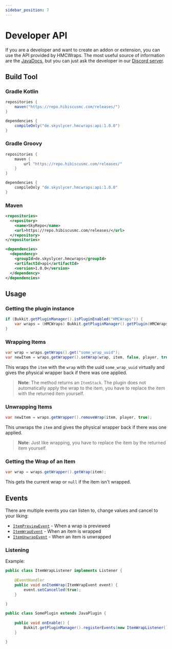 ```yaml
---
sidebar_position: 7
---
```


# Developer API
If you are a developer and want to create an addon or extension, you can use the API provided by HMCWraps.
The most useful source of information are the [JavaDocs](https://hibiscusmc.github.io/HMCWraps/), but you can just ask the developer in our [Discord server](https://discord.gg/pcm8kWrdNt). 

## Build Tool
### Gradle Kotlin
```groovy
repositories {
    maven("https://repo.hibiscusmc.com/releases/")
}

dependencies {
    compileOnly("de.skyslycer.hmcwraps:api:1.0.0")
}
```

### Gradle Groovy
```groovy
repositories {
    maven {
        url "https://repo.hibiscusmc.com/releases/"
    }
}

dependencies {
    compileOnly "de.skyslycer.hmcwraps:api:1.0.0"
}
```

### Maven
```xml
<repositories>
  <repository>
    <name>SkyRepo</name>
    <url>https://repo.hibiscusmc.com/releases/</url>
  </repository>  
</repositories>

<dependencies>
  <dependency>
    <groupId>de.skyslycer.hmcwraps</groupId>
    <artifactId>api</artifactId>
    <version>1.0.0</version>
  </dependency>
</dependencies>
```

## Usage
### Getting the plugin instance
```java
if (Bukkit.getPluginManager().isPluginEnabled("HMCWraps")) {
    var wraps = (HMCWraps) Bukkit.getPluginManager().getPlugin(HMCWraps.class);
}
```

### Wrapping Items
```java
var wrap = wraps.getWraps().get("some_wrap_uuid");
var newItem = wraps.getWrapper().setWrap(wrap, item, false, player, true);
```
This wraps the `item` with the `wrap` with the uuid `some_wrap_uuid` virtually and gives the physical wrapper back if there was one applied.
> **Note**: The method returns an `ItemStack`. The plugin does not automatically apply the wrap to the item, you have to replace the item with the returned item yourself.

### Unwrapping Items
```java
var newItem = wraps.getWrapper().removeWrap(item, player, true);
```
This unwraps the `item` and gives the physical wrapper back if there was one applied.
> **Note**: Just like wrapping, you have to replace the item by the returned item yourself.

### Getting the Wrap of an Item
```java
var wrap = wraps.getWrapper().getWrap(item);
```
This gets the current wrap or `null` if the item isn't wrapped.

## Events
There are multiple events you can listen to, change values and cancel to your liking:
- [`ItemPreviewEvent`](https://hibiscusmc.github.io/HMCWraps/-h-m-c-wraps%20-a-p-i/de.skyslycer.hmcwraps.events/-item-preview-event/index.html) - When a wrap is previewed
- [`ItemWrapEvent`](https://hibiscusmc.github.io/HMCWraps/-h-m-c-wraps%20-a-p-i/de.skyslycer.hmcwraps.events/-item-wrap-event/index.html) - When an item is wrapped
- [`ItemUnwrapEvent`](https://hibiscusmc.github.io/HMCWraps/-h-m-c-wraps%20-a-p-i/de.skyslycer.hmcwraps.events/-item-unwrap-event/index.html) - When an item is unwrapped

### Listening
Example:
```java
public class ItemWrapListener implements Listener {
    
    @EventHandler
    public void onItemWrap(ItemWrapEvent event) {
        event.setCancelled(true);
    }
    
}

public class SomePlugin extends JavaPlugin {
    
    public void onEnable() {
        Bukkit.getPluginManager().registerEvents(new ItemWrapListener());
    }

}
```
